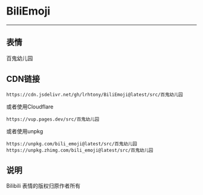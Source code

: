 # BiliEmoji
---
## 表情
百鬼幼儿园
## CDN链接
```
https://cdn.jsdelivr.net/gh/lrhtony/BiliEmoji@latest/src/百鬼幼儿园
```
或者使用Cloudflare
```
https://vup.pages.dev/src/百鬼幼儿园
```
或者使用unpkg
```
https://unpkg.com/bili_emoji@latest/src/百鬼幼儿园
https://unpkg.zhimg.com/bili_emoji@latest/src/百鬼幼儿园
```
## 说明
Bilibili 表情的版权归原作者所有
